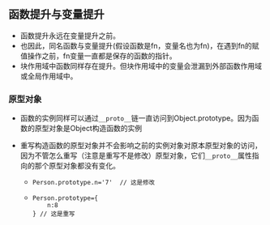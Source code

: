 ## 函数提升与变量提升

- 函数提升永远在变量提升之前。
- 也因此，同名函数与变量提升(假设函数是fn，变量名也为fn)，在遇到fn的赋值操作之前，fn变量一直都是保存的函数的指针。
- 块作用域中函数同样存在提升。但块作用域中的变量会泄漏到外部函数作用域或全局作用域中。

### 原型对象

- 函数的实例同样可以通过`__proto__`链一直访问到Object.prototype。因为函数的原型对象是Object构造函数的实例

- 重写构造函数的原型对象并不会影响之前的实例对象对原本原型对象的访问，因为不管怎么重写（注意是重写不是修改）原型对象，它们`__proto__`属性指向的那个原型对象都没有变化。

  - ```
    Person.prototype.n='7'  // 这是修改
    ```

  - ```
    Person.prototype={
    	n:8
    } // 这是重写
    ```

